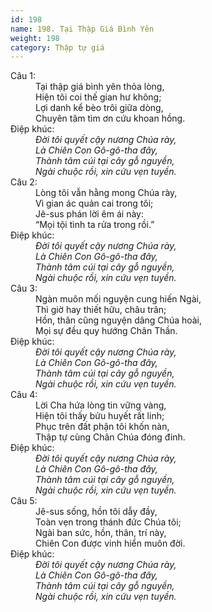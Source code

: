 ```yaml
---
id: 198
name: 198. Tại Thập Giá Bình Yên
weight: 198
category: Thập tự giá
---
```

<dl><dt>Câu 1:</dt><dd data-verse="1">Tại thập giá bình yên thỏa lòng, <br/>Hiện tôi coi thế gian hư không; <br/>Lợi danh kể bèo trôi giữa dòng, <br/>Chuyên tâm tìm ơn cứu khoan hồng. </dd><dt>Điệp khúc:</dt><dd data-chorus="1"><em>Đời tôi quyết cậy nương Chúa rày, <br/>Là Chiên Con Gô-gô-tha đây, <br/>Thành tâm cúi tại cây gỗ nguyền, <br/>Ngài chuộc rồi, xin cứu vẹn tuyền. </em></dd><dt>Câu 2:</dt><dd data-verse="2">Lòng tôi vẫn hằng mong Chúa rày, <br/>Vì gian ác quản cai trong tôi; <br/>Jê-sus phán lời êm ái này: <br/>“Mọi tội tình ta rửa trong rồi.” </dd><dt>Điệp khúc:</dt><dd data-chorus="1"><em>Đời tôi quyết cậy nương Chúa rày, <br/>Là Chiên Con Gô-gô-tha đây, <br/>Thành tâm cúi tại cây gỗ nguyền, <br/>Ngài chuộc rồi, xin cứu vẹn tuyền. </em></dd><dt>Câu 3:</dt><dd data-verse="3">Ngàn muôn mối nguyện cung hiến Ngài, <br/>Thì giờ hay thiết hữu, châu trân; <br/>Hồn, thân cũng nguyện dâng Chúa hoài, <br/>Mọi sự đều quy hướng Chân Thần. </dd><dt>Điệp khúc:</dt><dd data-chorus="1"><em>Đời tôi quyết cậy nương Chúa rày, <br/>Là Chiên Con Gô-gô-tha đây, <br/>Thành tâm cúi tại cây gỗ nguyền, <br/>Ngài chuộc rồi, xin cứu vẹn tuyền. </em></dd><dt>Câu 4:</dt><dd data-verse="4">Lời Cha hứa lòng tin vững vàng, <br/>Hiện tôi thấy bửu huyết rất linh; <br/>Phục trên đất phận tôi khốn nàn, <br/>Thập tự cùng Chân Chúa đóng đinh. </dd><dt>Điệp khúc:</dt><dd data-chorus="1"><em>Đời tôi quyết cậy nương Chúa rày, <br/>Là Chiên Con Gô-gô-tha đây, <br/>Thành tâm cúi tại cây gỗ nguyền, <br/>Ngài chuộc rồi, xin cứu vẹn tuyền. </em></dd><dt>Câu 5:</dt><dd data-verse="5">Jê-sus sống, hồn tôi dẫy đầy, <br/>Toàn vẹn trong thánh đức Chúa tôi; <br/>Ngài ban sức, hồn, thân, trí này, <br/>Chiên Con được vinh hiển muôn đời. </dd><dt>Điệp khúc:</dt><dd data-chorus="1"><em>Đời tôi quyết cậy nương Chúa rày, <br/>Là Chiên Con Gô-gô-tha đây, <br/>Thành tâm cúi tại cây gỗ nguyền, <br/>Ngài chuộc rồi, xin cứu vẹn tuyền. </em></dd></dl>
